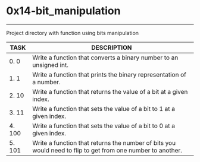 # 0x14-bit_manipulation
- - -
Project directory with function using bits manipulation

| TASK | DESCRIPTION |
| ------ | ------ |
| 0. 0 | Write a function that converts a binary number to an unsigned int. |
| 1. 1 | Write a function that prints the binary representation of a number.|
| 2. 10 | Write a function that returns the value of a bit at a given index.|
| 3. 11 |Write a function that sets the value of a bit to 1 at a given index. |
|4. 100 |Write a function that sets the value of a bit to 0 at a given index.|
|5. 101| Write a function that returns the number of bits you would need to flip to get from one number to another.|
